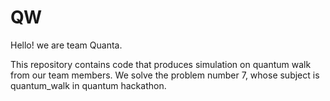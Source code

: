 # QW
Hello! we are team Quanta.

This repository contains code that produces simulation on quantum walk from our team members. 
We solve the problem number 7, whose subject is quantum_walk in quantum hackathon.
